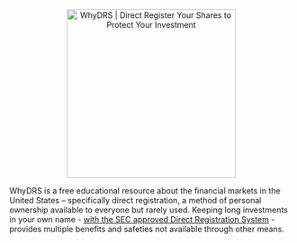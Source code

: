 <div align="center">
<a href="https://www.whydrs.org"><img alt="WhyDRS | Direct Register Your Shares to Protect Your Investment" src="https://static.wixstatic.com/media/822578_9c4566e41fbc42b297c6f77666784cd2~mv2.png/v1/fill/w_216,h_56,al_c,q_85,usm_0.66_1.00_0.01,enc_auto/WhyDRS%20Logo%20drop%20shadow.png" width="300" /></a>
<br/></div>

WhyDRS is a free educational resource about the financial markets in the United States – specifically direct registration, a method of personal ownership available to everyone but rarely used. Keeping long investments in your own name - [with the SEC approved Direct Registration System](https://www.sec.gov/resources-for-investors/investor-alerts-bulletins/investorpubsholdsechtm) - provides multiple benefits and safeties not available through other means.
